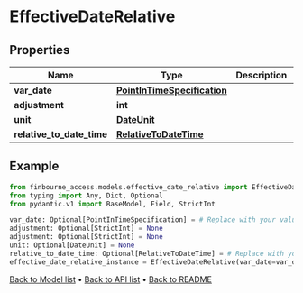 # EffectiveDateRelative

## Properties
Name | Type | Description | Notes
------------ | ------------- | ------------- | -------------
**var_date** | [**PointInTimeSpecification**](PointInTimeSpecification.md) |  | [optional] 
**adjustment** | **int** |  | [optional] 
**unit** | [**DateUnit**](DateUnit.md) |  | [optional] 
**relative_to_date_time** | [**RelativeToDateTime**](RelativeToDateTime.md) |  | [optional] 
## Example

```python
from finbourne_access.models.effective_date_relative import EffectiveDateRelative
from typing import Any, Dict, Optional
from pydantic.v1 import BaseModel, Field, StrictInt

var_date: Optional[PointInTimeSpecification] = # Replace with your value
adjustment: Optional[StrictInt] = None
adjustment: Optional[StrictInt] = None
unit: Optional[DateUnit] = None
relative_to_date_time: Optional[RelativeToDateTime] = # Replace with your value
effective_date_relative_instance = EffectiveDateRelative(var_date=var_date, adjustment=adjustment, unit=unit, relative_to_date_time=relative_to_date_time)

```

[Back to Model list](../README.md#documentation-for-models) &#8226; [Back to API list](../README.md#documentation-for-api-endpoints) &#8226; [Back to README](../README.md)

